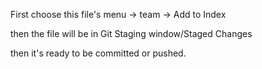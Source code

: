 First choose this file's menu -> team -> Add to Index

then the file will be in Git Staging window/Staged Changes

then it's ready to be committed or pushed.